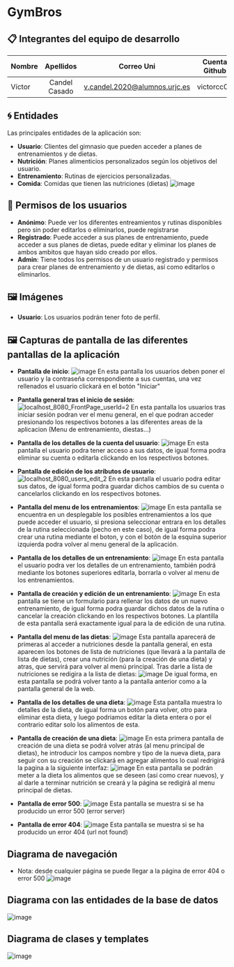 # GymBros

## 📋 Integrantes del equipo de desarrollo

| Nombre        | Apellidos           | Correo Uni  | Cuenta Github|
| ------------- |:-------------:| :---------:|:---------:|
| Víctor | Candel Casado     |   v.candel.2020@alumnos.urjc.es  | victorcc02 |

## 	:cyclone: Entidades
Las principales entidades de la aplicación son:
- **Usuario**: Clientes del gimnasio que pueden acceder a planes de entrenamientos y de dietas.
- **Nutrición**: Planes alimenticios personalizados según los objetivos del usuario.
- **Entrenamiento**: Rutinas de ejercicios personalizadas.
- **Comida**: Comidas que tienen las nutriciones (dietas)
![image](https://github.com/user-attachments/assets/adbb72fd-ade0-4997-8bf7-ec902c2f8e18)


## 🔑 Permisos de los usuarios
- **Anónimo**: Puede ver los diferentes entreamientos y rutinas disponibles pero sin poder editarlos o eliminarlos, puede registrarse
- **Registrado**: Puede acceder a sus planes de entrenamiento, puede acceder a sus planes de dietas, puede editar y eliminar los planes de ambos ambitos que hayan sido creado por ellos.
- **Admin**: Tiene todos los permisos de un usuario registrado y permisos para crear planes de entrenamiento y de dietas, así como editarlos o eliminarlos.

## 🖼️ Imágenes
- **Usuario**: Los usuarios podrán tener foto de perfil.

## 🖼️ Capturas de pantalla de las diferentes pantallas de la aplicación 
- **Pantalla de inicio**:
  ![image](https://github.com/user-attachments/assets/37fda688-74ce-4682-9218-71e62af2e7c4)
  En esta pantalla los usuarios deben poner el usuario y la contraseña correspondiente a sus cuentas, una vez rellenados el usuario clickará en el botón "Iniciar"
  
- **Pantalla general tras el inicio de sesión**:
  ![localhost_8080_FrontPage_userId=2](https://github.com/user-attachments/assets/1961a3c9-2398-493f-bfeb-491b506e74b5)
  En esta pantalla los usuarios tras iniciar sesión podran ver el menu general, en el que podran acceder presionando los respectivos botones a las diferentes areas de la aplicacion (Menu de entrenamiento, diestas...)
  
- **Pantalla de los detalles de la cuenta del usuario**:
  ![image](https://github.com/user-attachments/assets/03a82dac-3032-4af1-8f84-13146053f846)
  En esta pantalla el usuario podra tener acceso a sus datos, de igual forma podra eliminar su cuenta o editarla clickando en los respectivos botones.
  
- **Pantalla de edición de los atributos de usuario**:
  ![localhost_8080_users_edit_2](https://github.com/user-attachments/assets/6b3f8db1-63c5-4bd0-adc9-a84bfce67d50)
  En esta pantalla el usuario podra editar sus datos, de igual forma podra guardar dichos cambios de su cuenta o cancelarlos clickando en los respectivos botones.
  
- **Pantalla del menu de los entrenamientos**:
  ![image](https://github.com/user-attachments/assets/2cfe81d9-7a74-40af-b944-30ff11a69a0f)
  En esta pantalla se encuentra en un desplegable los posibles entrenamientos a los que puede acceder el usuario, si presiona seleccionar entrara en los detalles de la rutina seleccionada (pecho en este caso), de igual forma podra crear una rutina mediante el boton, y con el botón de la esquina superior izquierda podra volver al menu general de la aplicación.
  
- **Pantalla de los detalles de un entrenamiento**:
  ![image](https://github.com/user-attachments/assets/a2ebe9bd-6074-480a-a893-7218d79eecdb)
  En esta pantalla el usuario podra ver los detalles de un entrenamiento, también podrá mediante los botones superiores editarla, borrarla o volver al menu de los entrenamientos.

- **Pantalla de creación y edición de un entrenamiento**:
  ![image](https://github.com/user-attachments/assets/7cd5b18a-bc8f-4f23-81c4-06fa69f120df)
  En esta pantalla se tiene un formulario para rellenar los datos de un nuevo entrenamiento, de igual forma podra guardar dichos datos de la rutina o cancelar la creación clickando en los respectivos botones.
  La plantilla de esta pantalla será exactamente igual para la de edición de una rutina.
   
- **Pantalla del menu de las dietas**:
  ![image](https://github.com/user-attachments/assets/a852f4b9-57fc-40fc-b7be-220e49694cf5)
  Esta pantalla aparecerá de primeras al acceder a nutriciones desde la pantalla general, en esta aparecen los botones de lista de nutriciones (que llevará a la pantalla de lista de dietas), crear una nutrición (para la creación de una dieta) y atras, que servirá para volver al menú principal. Tras darle a lista de nutriciones se redigira a la lista de dietas:
  ![image](https://github.com/user-attachments/assets/cb0717ba-24d8-4468-a9e5-59beba9816d0)
  De igual forma, en esta pantalla se podrá volver tanto a la pantalla anterior como a la pantalla general de la web.

- **Pantalla de los detalles de una dieta**:
  ![image](https://github.com/user-attachments/assets/f27fbda2-4e3f-4b4a-9b8f-563543ad9d33)
  Esta pantalla muestra lo detalles de la dieta, de igual forma un botón para volver, otro para eliminar esta dieta, y luego podriamos editar la dieta entera o por el contrario editar solo los alimentos de esta.

- **Pantalla de creación de una dieta**:
  ![image](https://github.com/user-attachments/assets/5bd489ea-6b03-4bf1-842a-964c9a8e5378)
  En esta primera pantalla de creación de una dieta se podrá volver atrás (al menu principal de dietas), he introducir los campos nombre y tipo de la nueva dieta, para seguir con su creación se clickará en agregar alimentos lo cual redrigirá la pagina a la siguiente interfaz:
  ![image](https://github.com/user-attachments/assets/3505fc96-7a2f-4a51-b931-0402c8304897)
 En esta pantalla se podrán meter a la dieta los alimentos que se deseen (así como crear nuevos), y al darle a terminar nutrición se creará y la página se redigirá al menu principal de dietas.

- **Pantalla de error 500**:
   ![image](https://github.com/user-attachments/assets/78a27607-496c-4eaf-8c0d-739402ca4f4b)
  Esta pantalla se muestra si se ha producido un error 500 (error server)
- **Pantalla de error 404**:
  ![image](https://github.com/user-attachments/assets/8117b15e-067e-4802-8a09-ff4466e60b8f)
  Esta pantalla se muestra si se ha producido un error 404 (url not found)

## Diagrama de navegación
- Nota: desde cualquier página se puede llegar a la página de error 404 o error 500
![image](https://github.com/user-attachments/assets/736d6cc7-bdc9-4202-aa2c-819747b63d02)


## Diagrama con las entidades de la base de datos
![image](https://github.com/user-attachments/assets/d629588d-1e9f-4cad-ade0-2abfac4d74f3)

## Diagrama de clases y templates

![image](https://github.com/user-attachments/assets/16c888e3-ae9e-4219-84f8-967859ebb0ef)



